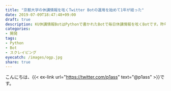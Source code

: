 ```yaml
---
title: "京都大学の休講情報を呟くTwitter Botの運用を始めて1年が経った"
date: 2019-07-09T18:47:48+09:00
draft: true
description: KU休講情報BotはPythonで書かれたBotで毎日休講情報を呟くBotです。昨年の5月から運用を始め、目立った障害もなく動いています。
categories:
- 開発
tags:
- Python
- Bot
- スクレイピング
eyecatch: /images/ogp.jpg
share: true
---
```


こんにちは、{{< ex-link url="https://twitter.com/p1ass" text="@p1ass" >}}です。  
<!--more-->

